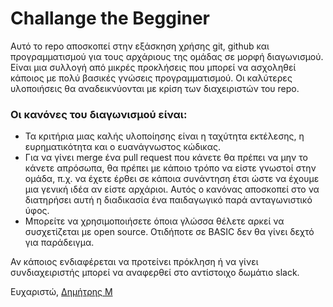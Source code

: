 # Challange the Begginer

Αυτό το repο αποσκοπεί στην εξάσκηση χρήσης git, github και προγραμματισμού για τους αρχάριους της ομάδας σε μορφή διαγωνισμού. 
Είναι μια συλλογή από μικρές προκλήσεις που μπορεί να ασχοληθεί κάποιος με πολύ βασικές γνώσεις προγραμματισμού.
Οι καλύτερες υλοποιήσεις θα αναδεικνύονται με κρίση των διαχειριστών του repο.

### Οι κανόνες του διαγωνισμού είναι:
* Τα κριτήρια μιας καλής υλοποίησης είναι η ταχύτητα εκτέλεσης, η ευρηματικότητα και ο ευανάγνωστος κώδικας. 
* Για να γίνει merge ένα pull request που κάνετε θα πρέπει να μην το κάνετε απρόσωπα, 
θα πρέπει με κάποιο τρόπο να είστε γνωστοί στην ομάδα, π.χ. να έχετε έρθει σε κάποια συνάντηση 
έτσι ώστε να έχουμε μια γενική ιδέα αν είστε αρχάριοι.
Αυτός ο κανόνας αποσκοπεί στο να διατηρήσει αυτή η διαδικασία ένα παιδαγωγικό παρά ανταγωνιστικό ύφος.
* Μπορείτε να χρησιμοποιήσετε όποια γλώσσα θέλετε αρκεί να συσχετίζεται με open source. Οτιδήποτε σε BASIC δεν θα γίνει δεχτό για παράδειγμα.

Αν κάποιος ενδιαφέρεται να προτείνει πρόκληση ή να γίνει συνδιαχειριστής μπορεί να αναφερθεί στο αντίστοιχο δωμάτιο slack.

Ευχαριστώ, [Δημήτρης Μ](http://github.com/damavrom)
